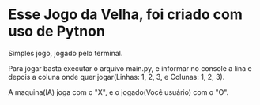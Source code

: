 # Esse Jogo da Velha, foi criado com uso de Pytnon

Simples jogo, jogado pelo terminal.

Para jogar basta executar o arquivo main.py, e informar no console a lina e depois a coluna onde quer jogar(Linhas: 1, 2, 3, e Colunas: 1, 2, 3).

A maquina(IA) joga com o "X", e o jogado(Você usuário) com o "O".
